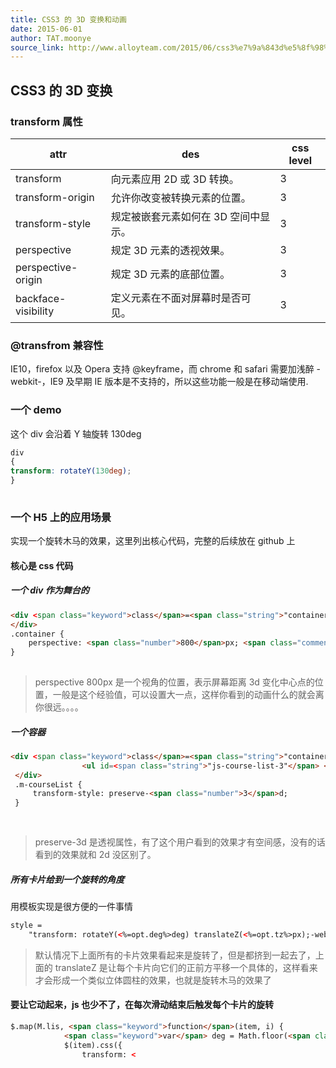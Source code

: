 ```yaml
---
title: CSS3 的 3D 变换和动画
date: 2015-06-01
author: TAT.moonye
source_link: http://www.alloyteam.com/2015/06/css3%e7%9a%843d%e5%8f%98%e6%8d%a2%e5%92%8c%e5%8a%a8%e7%94%bb/
---
```


<!-- {% raw %} - for jekyll -->

## CSS3 的 3D 变换

### transform 属性

| attr                | des                  | css level |
| ------------------- | -------------------- | --------- |
| transform           | 向元素应用 2D 或 3D 转换。    | 3         |
| transform-origin    | 允许你改变被转换元素的位置。       | 3         |
| transform-style     | 规定被嵌套元素如何在 3D 空间中显示。 | 3         |
| perspective         | 规定 3D 元素的透视效果。       | 3         |
| perspective-origin  | 规定 3D 元素的底部位置。       | 3         |
| backface-visibility | 定义元素在不面对屏幕时是否可见。     | 3         |

### @transfrom 兼容性

IE10，firefox 以及 Opera 支持 @keyframe，而 chrome 和 safari 需要加浅醉 - webkit-，IE9 及早期 IE 版本是不支持的，所以这些功能一般是在移动端使用.

### 一个 demo

这个 div 会沿着 Y 轴旋转 130deg

```css
div
{
transform: rotateY(130deg);
}
 
```

### 一个 H5 上的应用场景

实现一个旋转木马的效果，这里列出核心代码，完整的后续放在 github 上

#### 核心是 css 代码

##### 一个 div 作为舞台的

```html
<div <span class="keyword">class</span>=<span class="string">"container"</span>>
</div>
.container {
    perspective: <span class="number">800</span>px; <span class="comment">//这里是一个视角的位置，</span>
}
 
```

> perspective 800px 是一个视角的位置，表示屏幕距离 3d 变化中心点的位置，一般是这个经验值，可以设置大一点，这样你看到的动画什么的就会离你很远。。。。

##### 一个容器

```html
<div <span class="keyword">class</span>=<span class="string">"container"</span>>
                <ul id=<span class="string">"js-course-list-3"</span> <span class="keyword">class</span>=<span class="string">"m-courseList"</span>></ul>
 </div>
 .m-courseList {
     transform-style: preserve-<span class="number">3</span>d;
 }
 
 
```

> preserve-3d 是透视属性，有了这个用户看到的效果才有空间感，没有的话看到的效果就和 2d 没区别了。

##### 所有卡片给到一个旋转的角度

用模板实现是很方便的一件事情

```html
style =
    "transform: rotateY(<%=opt.deg%>deg) translateZ(<%=opt.tz%>px);-webkit-transform: rotateY(<%=opt.deg%>deg) translateZ(<%=opt.tz%>px)";
```

> 默认情况下上面所有的卡片效果看起来是旋转了，但是都挤到一起去了，上面的 translateZ 是让每个卡片向它们的正前方平移一个具体的，这样看来才会形成一个类似立体圆柱的效果，也就是旋转木马的效果了

#### 要让它动起来，js 也少不了，在每次滑动结束后触发每个卡片的旋转

```html
$.map(M.lis, <span class="keyword">function</span>(item, i) {
            <span class="keyword">var</span> deg = Math.floor(<span class="number">360</span>/M.max);
            $(item).css({
                transform: <
```


<!-- {% endraw %} - for jekyll -->